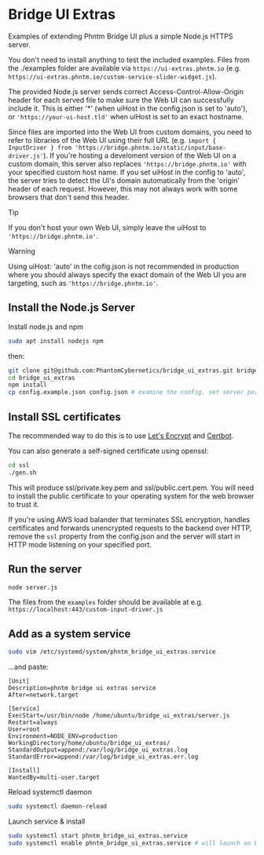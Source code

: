 # Bridge UI Extras

Examples of extending Phntm Bridge UI plus a simple Node.js HTTPS server.

You don't need to install anything to test the included examples. Files from the ./examples folder 
are available via `https://ui-extras.phntm.io` (e.g. `https://ui-extras.phntm.io/custom-service-slider-widget.js`).

The provided Node.js server sends correct Access-Control-Allow-Origin header for each served file
to make sure the Web UI can successfully include it. This is either '*' (when uiHost in the config.json is set to 'auto'), or `'https://your-ui-host.tld'` when uiHost is set to an exact hostname.

Since files are imported into the Web UI from custom domains, you need to refer to libraries of the Web UI using their
full URL (e.g. `import { InputDriver } from 'https://bridge.phntm.io/static/input/base-driver.js'`). If you're hosting a develoment version of the Web UI on a custom domain,
this server also replaces `'https://bridge.phntm.io'` with your specified custom host name. If you set uiHost in the config to 'auto', the server tries to detect the UI's domain automatically
from the 'origin' header of each request. However, this may not always work with some browsers that don't send this header.

> [!TIP]
> If you don't host your own Web UI, simply leave the uiHost to `'https://bridge.phntm.io'`.

> [!WARNING]
> Using uiHost: 'auto' in the cofig.json is not recommended in production where you should always specify the exact domain
> of the Web UI you are targeting, such as `'https://bridge.phntm.io'`.

## Install the Node.js Server

Install node.js and npm

```bash
sudo apt install nodejs npm
```

then:

```bash
git clone git@github.com:PhantomCybernetics/bridge_ui_extras.git bridge_ui_extras
cd bridge_ui_extras
npm install
cp config.example.json config.json # examine the config, set server port, etc
```

## Install SSL certificates

The recommended way to do this is to use [Let's Encrypt](https://letsencrypt.org/) and [Certbot](https://certbot.eff.org/).

You can also generate a self-signed certificate using openssl:
```bash
cd ssl
./gen.sh
```
This will produce ssl/private.key.pem and ssl/public.cert.pem. You will need to install the public certificate to your operating system for the web browser to trust it.

If you're using AWS load balander that terminates SSL encryption, handles certificates and forwards unencrypted requests to the backend over HTTP, remove the `ssl` property from the config.json and the server will start in HTTP mode listening on your specified port.

## Run the server
```bash
node server.js
```

The files from the `examples` folder should be available at e.g. `https://localhost:443/custom-input-driver.js`

## Add as a system service
```bash
sudo vim /etc/systemd/system/phntm_bridge_ui_extras.service
```

...and paste:

```
[Unit]
Description=phntm bridge ui extras service
After=network.target

[Service]
ExecStart=/usr/bin/node /home/ubuntu/bridge_ui_extras/server.js
Restart=always
User=root
Environment=NODE_ENV=production
WorkingDirectory/home/ubuntu/bridge_ui_extras/
StandardOutput=append:/var/log/bridge_ui_extras.log
StandardError=append:/var/log/bridge_ui_extras.err.log

[Install]
WantedBy=multi-user.target
```

Reload systemctl daemon

```bash
sudo systemctl daemon-reload
```

Launch service & install

```bash
sudo systemctl start phntm_bridge_ui_extras.service
sudo systemctl enable phntm_bridge_ui_extras.service # will launch on boot
```
